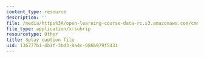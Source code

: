 ```yaml
---
content_type: resource
description: ''
file: /media/https%3A/open-learning-course-data-rc.s3.amazonaws.com/cms-608-game-design-spring-2014/136777b14b1f3bd38a4c086b979f5431_1506648.srt
file_type: application/x-subrip
resourcetype: Other
title: 3play caption file
uid: 136777b1-4b1f-3bd3-8a4c-086b979f5431
---
```

